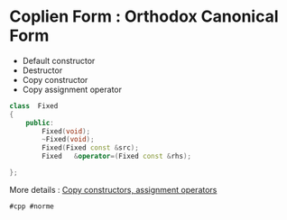 # Coplien Form : Orthodox Canonical Form

* Default constructor
* Destructor
* Copy constructor
* Copy assignment operator

```cpp
class  Fixed
{
	public:
		Fixed(void);
		~Fixed(void);
		Fixed(Fixed const &src);
		Fixed	&operator=(Fixed const &rhs);

};
```

More details : [Copy constructors, assignment operators](https://cplusplus.com/articles/y8hv0pDG/)

    #cpp #norme
